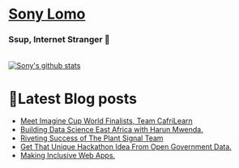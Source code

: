 # [Sony Lomo](https://sonylomo.github.io/) 
### Ssup, Internet Stranger 🤩

<br />


<a href="https://github.com/sonylomo/github-readme-stats">
  <img align="center" src="https://github-readme-stats.vercel.app/api?username=sonylomo&show_icons=true&include_all_commits=true&theme=cobalt" alt="Sony's github stats" />
</a>

# 📕Latest Blog posts
<!-- BLOG-POST-LIST:START -->
- [Meet Imagine Cup World Finalists, Team CafriLearn](https://dev.to/msambassadorske/meet-imagine-cup-world-finalists-team-cafrilearn-4p50)
- [Building Data Science East Africa with Harun Mwenda.](https://dev.to/msambassadorske/building-data-science-east-africa-with-harun-mwenda-4ai7)
- [Riveting Success of The Plant Signal Team](https://dev.to/msambassadorske/riveting-success-of-the-plant-signal-team-3ni5)
- [Get That Unique Hackathon Idea From Open Government Data.](https://dev.to/msambassadorske/get-that-unique-hackathon-idea-from-open-government-data-4l0a)
- [Making Inclusive Web Apps.](https://dev.to/msambassadorske/making-inclusive-web-apps-aj)
<!-- BLOG-POST-LIST:END -->
